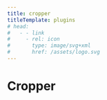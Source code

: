 ```yaml
---
title: cropper
titleTemplate: plugins
# head:
#   - - link
#     - rel: icon
#       type: image/svg+xml
#       href: /assets/logo.svg
---
```


# Cropper